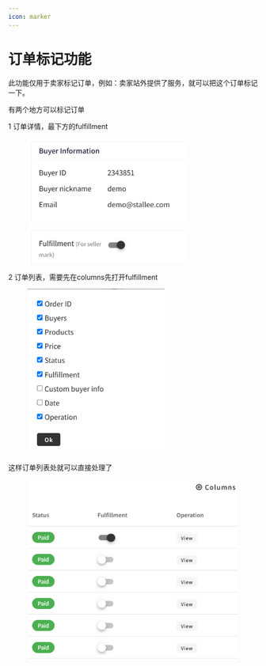 ```yaml
---
icon: marker
---
```


# 订单标记功能

此功能仅用于卖家标记订单，例如：卖家站外提供了服务，就可以把这个订单标记一下。

有两个地方可以标记订单

1 订单详情，最下方的fulfillment

<div align="left"><figure><img src="../.gitbook/assets/image.png" alt="" width="321"><figcaption></figcaption></figure></div>

2 订单列表，需要先在columns先打开fulfillment

<div align="left"><figure><img src="../.gitbook/assets/image (1).png" alt="" width="276"><figcaption></figcaption></figure></div>

这样订单列表处就可以直接处理了

<div align="left"><figure><img src="../.gitbook/assets/image (2).png" alt="" width="428"><figcaption></figcaption></figure></div>
